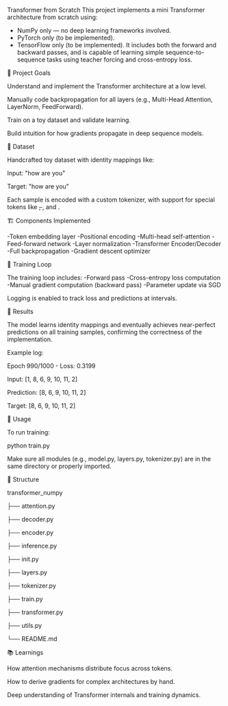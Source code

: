 Transformer from Scratch
This project implements a mini Transformer architecture from scratch using:
- NumPy only — no deep learning frameworks involved.
- PyTorch only (to be implemented).
- TensorFlow only (to be implemented).
It includes both the forward and backward passes, and is capable of learning simple sequence-to-sequence tasks using teacher forcing and cross-entropy loss.

🧠 Project Goals

Understand and implement the Transformer architecture at a low level.

Manually code backpropagation for all layers (e.g., Multi-Head Attention, LayerNorm, FeedForward).

Train on a toy dataset and validate learning.

Build intuition for how gradients propagate in deep sequence models.

📜 Dataset

Handcrafted toy dataset with identity mappings like:

Input:  "how are you"

Target: "how are you"

Each sample is encoded with a custom tokenizer, with support for special tokens like <s>, </s>, and <pad>.

🏗️ Components Implemented

-Token embedding layer
-Positional encoding
-Multi-head self-attention
-Feed-forward network
-Layer normalization
-Transformer Encoder/Decoder
-Full backpropagation
-Gradient descent optimizer

🔁 Training Loop

The training loop includes:
-Forward pass
-Cross-entropy loss computation
-Manual gradient computation (backward pass)
-Parameter update via SGD

Logging is enabled to track loss and predictions at intervals.

🧪 Results

The model learns identity mappings and eventually achieves near-perfect predictions on all training samples, confirming the correctness of the implementation.

Example log:

Epoch 990/1000 - Loss:  0.3199

Input:      [1, 8, 6, 9, 10, 11, 2]

Prediction: [8, 6, 9, 10, 11, 2]

Target:     [8, 6, 9, 10, 11, 2]

🚀 Usage

To run training:

python train.py

Make sure all modules (e.g., model.py, layers.py, tokenizer.py) are in the same directory or properly imported.

📂 Structure

transformer_numpy

├── attention.py

├── decoder.py

├── encoder.py

├── inference.py

├── init.py

├── layers.py

├── tokenizer.py

├── train.py

├── transformer.py

├── utils.py

└── README.md

📚 Learnings

How attention mechanisms distribute focus across tokens.

How to derive gradients for complex architectures by hand.

Deep understanding of Transformer internals and training dynamics.
